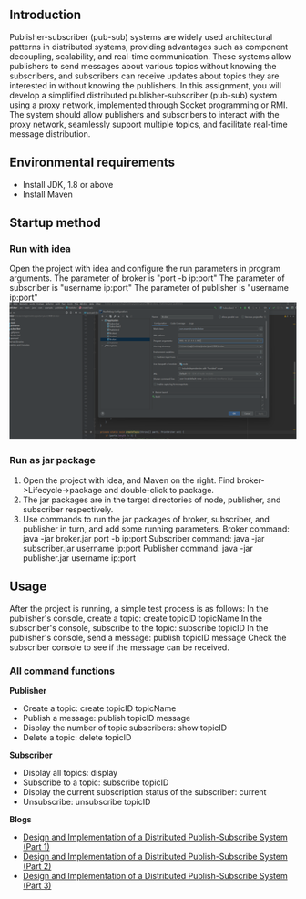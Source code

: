 ## Introduction
Publisher-subscriber (pub-sub) systems are widely used architectural patterns in distributed systems, providing advantages such as component decoupling, scalability, and real-time communication. These systems allow publishers to send messages about various topics without knowing the subscribers, and subscribers can receive updates about topics they are interested in without knowing the publishers. In this assignment, you will develop a simplified distributed publisher-subscriber (pub-sub) system using a proxy network, implemented through Socket programming or RMI. The system should allow publishers and subscribers to interact with the proxy network, seamlessly support multiple topics, and facilitate real-time message distribution.

## Environmental requirements
* Install JDK, 1.8 or above
* Install Maven

## Startup method

### Run with idea
Open the project with idea and configure the run parameters in program arguments.
The parameter of broker is "port -b ip:port"
The parameter of subscriber is "username ip:port"
The parameter of publisher is "username ip:port"
![alt text](image.png)

### Run as jar package
1. Open the project with idea, and Maven on the right. Find broker->Lifecycle->package and double-click to package.
2. The jar packages are in the target directories of node, publisher, and subscriber respectively.
3. Use commands to run the jar packages of broker, subscriber, and publisher in turn, and add some running parameters.
Broker command: java -jar broker.jar port -b ip:port
Subscriber command: java -jar subscriber.jar username ip:port
Publisher command: java -jar publisher.jar username ip:port

## Usage

After the project is running, a simple test process is as follows:
In the publisher's console, create a topic: create topicID topicName
In the subscriber's console, subscribe to the topic: subscribe topicID
In the publisher's console, send a message: publish topicID message
Check the subscriber console to see if the message can be received.

### All command functions

**Publisher**

* Create a topic: create topicID topicName
* Publish a message: publish topicID message
* Display the number of topic subscribers: show topicID
* Delete a topic: delete topicID

**Subscriber**

* Display all topics: display
* Subscribe to a topic: subscribe topicID
* Display the current subscription status of the subscriber: current
* Unsubscribe: unsubscribe topicID

**Blogs**

- [Design and Implementation of a Distributed Publish-Subscribe System (Part 1)](https://origamixx.github.io/2024/10/01/Design-and-implementation-of-a-distributed-publish-subscribe-system-(Part-1).html)
- [Design and Implementation of a Distributed Publish-Subscribe System (Part 2)](https://origamixx.github.io/2024/10/01/Design-and-implementation-of-a-distributed-publish-subscribe-system-(Part-2).html)
- [Design and Implementation of a Distributed Publish-Subscribe System (Part 3)](https://origamixx.github.io/2024/10/01/Design-and-implementation-of-a-distributed-publish-subscribe-system-(Part-3).html)
